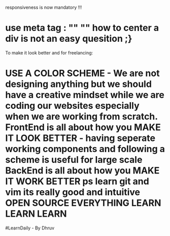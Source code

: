 responsiveness is now mandatory !!!

use meta tag :
	"<meta charset="utf-8" />"
    	"<meta name="viewport" content="width=device-width, initial-scale=1.0" />"
how to center  a div is not an easy quesition ;}
==============================================================================================================
To make it look better and for freelancing:

USE A COLOR SCHEME - We are not designing anything but we should  have a creative mindset while we are coding our websites especially when we are working from scratch.  
FrontEnd is all about how you 
MAKE IT LOOK BETTER - having seperate working components and following a scheme is useful for large scale
BackEnd is all about how you 
MAKE IT WORK BETTER 
ps learn git and vim its really good and intuitive
OPEN SOURCE EVERYTHING
LEARN LEARN LEARN
===============================================================================================================
#LearnDaily - By Dhruv